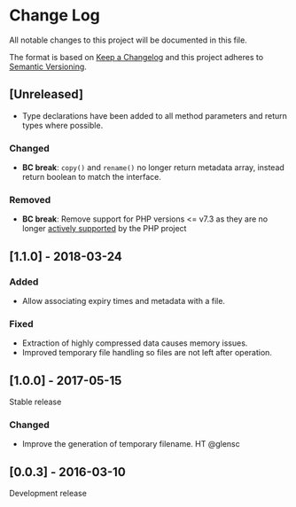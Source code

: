 # Change Log
All notable changes to this project will be documented in this file.

The format is based on [Keep a Changelog](http://keepachangelog.com/)
and this project adheres to [Semantic Versioning](http://semver.org/).

## [Unreleased]
- Type declarations have been added to all method parameters and return types
  where possible.
### Changed
- **BC break**: `copy()` and `rename()` no longer return metadata array,
  instead return boolean to match the interface.
### Removed
- **BC break**: Remove support for PHP versions <= v7.3 as they are no longer
  [actively supported](https://php.net/supported-versions.php) by the PHP project

## [1.1.0] - 2018-03-24
### Added
- Allow associating expiry times and metadata with a file.
### Fixed
- Extraction of highly compressed data causes memory issues.
- Improved temporary file handling so files are not left after operation.

## [1.0.0] - 2017-05-15
Stable release
### Changed
- Improve the generation of temporary filename. HT @glensc

## [0.0.3] - 2016-03-10
Development release

